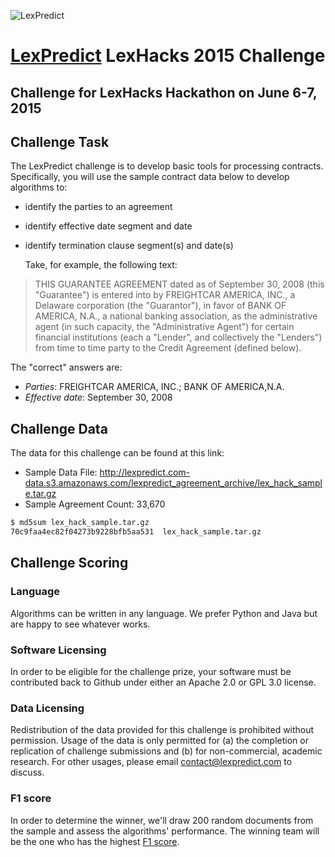 ![LexPredict](http://lexpredict.com/wp-content/uploads/2014/08/lexpredict_logo_horizontal_1.png "LexPredict")

# [LexPredict](http://lexpredict.com/) LexHacks 2015 Challenge
## Challenge for LexHacks Hackathon on June 6-7, 2015

## Challenge Task

  The LexPredict challenge is to develop basic tools for processing contracts.  Specifically, you will use the sample contract data below to develop algorithms to:
* identify the parties to an agreement
* identify effective date segment and date
* identify termination clause segment(s) and date(s)

  Take, for example, the following text:
> THIS GUARANTEE AGREEMENT dated as of September 30, 2008 (this "Guarantee") is entered into by
> FREIGHTCAR AMERICA, INC., a Delaware corporation (the "Guarantor"), in favor of BANK OF AMERICA,
> N.A., a national banking association, as the administrative agent (in such capacity, the
> "Administrative Agent") for certain financial institutions (each a "Lender", and collectively the
> "Lenders") from time to time party to the Credit Agreement (defined below).

 The "correct" answers are:
 * *Parties*: FREIGHTCAR AMERICA, INC.; BANK OF AMERICA,N.A.
 * *Effective date*: September 30, 2008

## Challenge Data
The data for this challenge can be found at this link:
* Sample Data File: http://lexpredict.com-data.s3.amazonaws.com/lexpredict_agreement_archive/lex_hack_sample.tar.gz
* Sample Agreement Count: 33,670

```sh
$ md5sum lex_hack_sample.tar.gz
70c9faa4ec82f04273b9228bfb5aa531  lex_hack_sample.tar.gz
```

## Challenge Scoring

### Language
Algorithms can be written in any language.  We prefer Python and Java but are happy to see whatever works.

### Software Licensing
In order to be eligible for the challenge prize, your software must be contributed back to Github under either an Apache 2.0 or GPL 3.0 license.  

### Data Licensing
Redistribution of the data provided for this challenge is prohibited without permission.  Usage of the data is only permitted for (a) the completion or replication of challenge submissions and (b) for non-commercial, academic research.  For other usages, please email contact@lexpredict.com to discuss.

### F1 score
In order to determine the winner, we'll draw 200 random documents from the sample and assess the algorithms' performance.  The winning team will be the one who has the highest [F1 score](http://en.wikipedia.org/wiki/F1_score).
